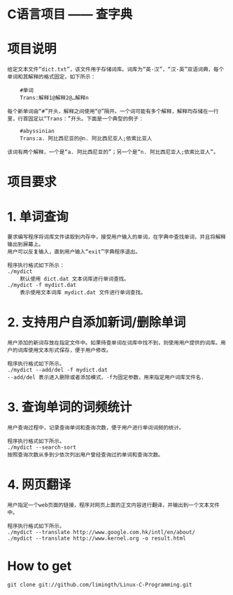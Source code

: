 # C语言项目 —— 查字典


项目说明
========

	给定文本文件“dict.txt”，该文件用于存储词库。词库为“英-汉”，“汉-英”双语词典，每个单词和其解释的格式固定，如下所示：

		#单词
		Trans:解释1@解释2@…解释n

	每个新单词由“#”开头，解释之间使用“@”隔开。一个词可能有多个解释，解释均存储在一行里，行首固定以“Trans：”开头。下面是一个典型的例子：

		#abyssinian
		Trans:a. 阿比西尼亚的@n. 阿比西尼亚人;依索比亚人

	该词有两个解释，一个是“a. 阿比西尼亚的”；另一个是“n. 阿比西尼亚人;依索比亚人”。


项目要求
========

# 1. 单词查询
	要求编写程序将词库文件读取到内存中，接受用户输入的单词，在字典中查找单词，并且将解释输出到屏幕上。
	用户可以反复输入，直到用户输入“exit”字典程序退出。

	程序执行格式如下所示：
	./mydict 
		默认使用 dict.dat 文本词库进行单词查找。
	./mydict -f mydict.dat
		表示使用文本词库 mydict.dat 文件进行单词查找。

# 2. 支持用户自添加新词/删除单词
	用户添加的新词存放在指定文件中。如果待查单词在词库中找不到，则使用用户提供的词库。用户的词库使用文本形式保存，便于用户修改。

	程序执行格式如下所示。
	./mydict --add/del -f mydict.dat
	--add/del 表示进入删除或者添加模式，-f为固定参数，用来指定用户词库文件名.

# 3. 查询单词的词频统计
	用户查询过程中，记录查询单词和查询次数，便于用户进行单词词频的统计。

	程序执行格式如下所示。
	./mydict --search-sort
	按照查询次数从多到少依次列出用户曾经查询过的单词和查询次数。

# 4. 网页翻译
	用户指定一个web页面的链接，程序对网页上面的正文内容进行翻译，并输出到一个文本文件中。

	程序执行格式如下所示。
	./mydict --translate http://www.google.com.hk/intl/en/about/
	./mydict --translate http://www.kernel.org -o result.html

How to get
===========

	git clone git://github.com/limingth/Linux-C-Programming.git
